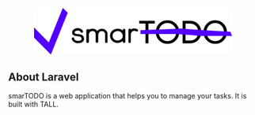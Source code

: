 <p align="center"><a href="https://github.com/fahrim/smarTODO" target="_blank"><img src="https://raw.githubusercontent.com/fahrim/smarTODO/02b0002e9a615ef967bfa79bbd646a20e0af6e5e/public/brands/smartodo-logo.svg" width="400" alt="smarTODO Logo"></a></p>


## About Laravel

smarTODO is a web application that helps you to manage your tasks. It is built with TALL.

